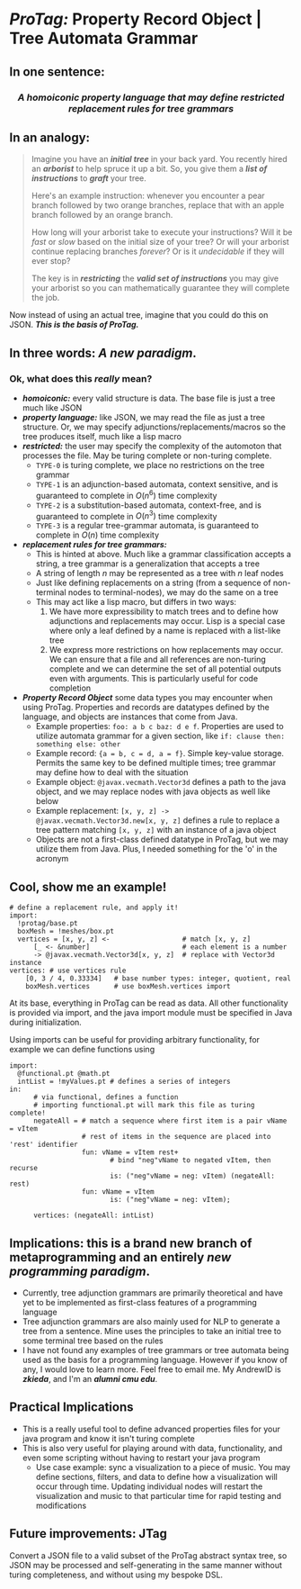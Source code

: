 # ***ProTag:*** Property Record Object | Tree Automata Grammar
## In one sentence: 
<h3 align="center"><i>A homoiconic property language that may define restricted replacement rules for tree grammars</i></h3>

## In an analogy:
> Imagine you have an ***initial tree*** in your back yard. You recently hired an ***arborist*** to help spruce it up a bit. So, you give them a ***list of instructions*** to ***graft*** your tree. 
> 
> Here's an example instruction: whenever you encounter a pear branch followed by two orange branches, replace that with an apple branch followed by an orange branch.
> 
> How long will your arborist take to execute your instructions? Will it be *fast* or *slow* based on the initial size of your tree? Or will your arborist continue replacing branches *forever*? Or is it *undecidable* if they will ever stop?
>
> The key is in ***restricting*** the ***valid set of instructions*** you may give your arborist so you can mathematically guarantee they will complete the job.

Now instead of using an actual tree, imagine that you could do this on JSON. ***This is the basis of ProTag.***
## In three words: *A new paradigm*.

### Ok, what does this *really* mean?
- ***homoiconic:*** every valid structure is data. The base file is just a tree much like JSON
- ***property language:*** like JSON, we may read the file as just a tree structure. Or, we may specify adjunctions/replacements/macros so the tree produces itself, much like a lisp macro
- ***restricted:*** the user may specify the complexity of the automoton that processes the file. May be turing complete or non-turing complete.
  - `TYPE-0` is turing complete, we place no restrictions on the tree grammar
  - `TYPE-1` is an adjunction-based automata, context sensitive, and is guaranteed to complete in $O(n^6)$ time complexity
  - `TYPE-2` is a substitution-based automata, context-free, and is guaranteed to complete in $O(n^3)$ time complexity
  - `TYPE-3` is a regular tree-grammar automata, is guaranteed to complete in $O(n)$ time complexity
- ***replacement rules for tree grammars:***
  - This is hinted at above. Much like a grammar classification accepts a string, a tree grammar is a generalization that accepts a tree
  - A string of length $n$ may be represented as a tree with $n$ leaf nodes
  - Just like defining replacements on a string (from a sequence of non-terminal nodes to terminal-nodes), we may do the same on a tree
  - This may act like a lisp macro, but differs in two ways:
    1. We have more expressibility to match trees and to define how adjunctions and replacements may occur. Lisp is a special case where only a leaf defined by a name is replaced with a list-like tree
    2. We express more restrictions on how replacements may occur. We can ensure that a file and all references are non-turing complete and we can determine the set of all potential outputs even with arguments. This is particularly useful for code completion
- ***Property Record Object*** some data types you may encounter when using ProTag. Properties and records are datatypes defined by the language, and objects are instances that come from Java.
  - Example properties: `foo: a b c baz: d e f`. Properties are used to utilize automata grammar for a given section, like `if: clause then: something else: other`
  - Example record: `{a = b, c = d, a = f}`. Simple key-value storage. Permits the same key to be defined multiple times; tree grammar may define how to deal with the situation
  - Example object: `@javax.vecmath.Vector3d` defines a path to the java object, and we may replace nodes with java objects as well like below
  - Example replacement: `[x, y, z] -> @javax.vecmath.Vector3d.new[x, y, z]` defines a rule to replace a tree pattern matching `[x, y, z]` with an instance of a java object
  - Objects are not a first-class defined datatype in ProTag, but we may utilize them from Java. Plus, I needed something for the 'o' in the acronym

## Cool, show me an example!
```
# define a replacement rule, and apply it!
import:
  !protag/base.pt
  boxMesh = !meshes/box.pt
  vertices = [x, y, z] <-                  # match [x, y, z]
      [_ <- &number]                       # each element is a number
      -> @javax.vecmath.Vector3d[x, y, z]  # replace with Vector3d instance
vertices: # use vertices rule
    [0, 3 / 4, 0.33334]   # base number types: integer, quotient, real 
    boxMesh.vertices      # use boxMesh.vertices import
```

At its base, everything in ProTag can be read as data. All other functionality is provided via import, and the 
java import module must be specified in Java during initialization. 

Using imports can be useful for providing arbitrary functionality, for example we can define functions using
```
import: 
  @functional.pt @math.pt
  intList = !myValues.pt # defines a series of integers
in:
      # via functional, defines a function
      # importing functional.pt will mark this file as turing complete!
      negateAll = # match a sequence where first item is a pair vName = vItem
                  # rest of items in the sequence are placed into 'rest' identifier 
                  fun: vName = vItem rest+  
                         # bind "neg"vName to negated vItem, then recurse
                         is: ("neg"vName = neg: vItem) (negateAll: rest)
                  fun: vName = vItem
                         is: ("neg"vName = neg: vItem);
      
      vertices: (negateAll: intList) 
```

## Implications: this is a brand new branch of metaprogramming and an entirely ***new programming paradigm***.
- Currently, tree adjunction grammars are primarily theoretical and have yet to be implemented as first-class features of a programming language
- Tree adjunction grammars are also mainly used for NLP to generate a tree from a sentence. Mine uses the principles to take an initial tree to some terminal tree based on the rules
- I have not found any examples of tree grammars or tree automata being used as the basis for a programming language. However if you know of any, I would love to learn more. Feel free to email me. My AndrewID is ***zkieda***, and I'm an ***alumni cmu edu***.

## Practical Implications
- This is a really useful tool to define advanced properties files for your java program and know it isn't turing complete
- This is also very useful for playing around with data, functionality, and even some scripting without having to restart your java program
  - Use case example: sync a visualization to a piece of music. You may define sections, filters, and data to define how a visualization will occur through time. Updating individual nodes will restart the visualization and music to that particular time for rapid testing and modifications
 
## Future improvements: JTag
Convert a JSON file to a valid subset of the ProTag abstract syntax tree, so JSON may be processed and self-generating in the same manner without turing completeness, and without using my bespoke DSL.
  

